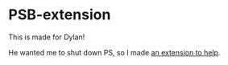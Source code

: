 # PSB-extension

This is made for Dylan! 

He wanted me to shut down PS, so I made [an extension to help](javascript:(function()%7Balert(%22Hello%20Dylan%22)%7D)()).

